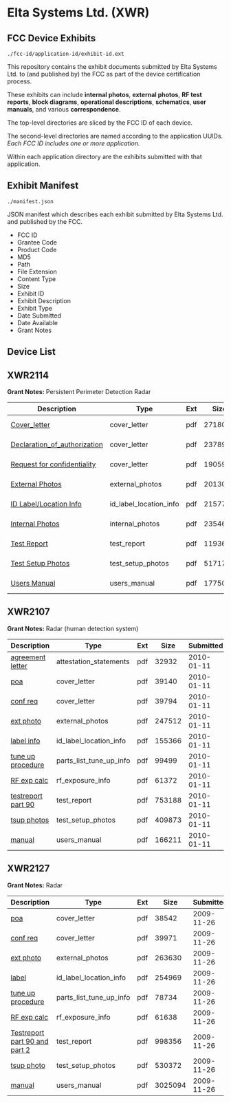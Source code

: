 # Elta Systems Ltd. (XWR)
## FCC Device Exhibits

```
./fcc-id/application-id/exhibit-id.ext
```

This repository contains the exhibit documents submitted by Elta Systems Ltd. to (and published by) the FCC as part of the device certification process.

These exhibits can include **internal photos**, **external photos**, **RF test reports**, **block diagrams**, **operational descriptions**, **schematics**, **user manuals**, and various **correspondence**.

The top-level directories are sliced by the FCC ID of each device.

The second-level directories are named according to the application UUIDs. *Each FCC ID includes one or more application.*

Within each application directory are the exhibits submitted with that application. 

## Exhibit Manifest

```
./manifest.json
```

JSON manifest which describes each exhibit submitted by Elta Systems Ltd. and published by the FCC.

- FCC ID
- Grantee Code
- Product Code
- MD5
- Path
- File Extension
- Content Type
- Size
- Exhibit ID
- Exhibit Description
- Exhibit Type
- Date Submitted
- Date Available
- Grant Notes

## Device List
## XWR2114
**Grant Notes:** Persistent Perimeter Detection Radar

| Description | Type | Ext | Size | Submitted | Available |
| ----------- | ---- | --- | ---- | --------- | --------- |
| [Cover_letter](XWR2114/b79466c102c4ec0a5d2f1250c83516a0/3303551.pdf) | cover_letter | pdf | 27180 | 2017-03-03 | 2017-03-22 |
| [Declaration_of_authorization](XWR2114/b79466c102c4ec0a5d2f1250c83516a0/3303552.pdf) | cover_letter | pdf | 23789 | 2017-03-03 | 2017-03-22 |
| [Request for confidentiality](XWR2114/b79466c102c4ec0a5d2f1250c83516a0/3303553.pdf) | cover_letter | pdf | 19059 | 2017-03-03 | 2017-03-22 |
| [External Photos](XWR2114/b79466c102c4ec0a5d2f1250c83516a0/3303545.pdf) | external_photos | pdf | 201308 | 2017-03-03 | 2017-03-22 |
| [ID Label/Location Info](XWR2114/b79466c102c4ec0a5d2f1250c83516a0/3303547.pdf) | id_label_location_info | pdf | 215770 | 2017-03-03 | 2017-03-22 |
| [Internal Photos](XWR2114/b79466c102c4ec0a5d2f1250c83516a0/3303546.pdf) | internal_photos | pdf | 2354676 | 2017-03-03 | 2017-08-31 |
| [Test Report](XWR2114/b79466c102c4ec0a5d2f1250c83516a0/3303550.pdf) | test_report | pdf | 1193697 | 2017-03-03 | 2017-03-22 |
| [Test Setup Photos](XWR2114/b79466c102c4ec0a5d2f1250c83516a0/3303548.pdf) | test_setup_photos | pdf | 517179 | 2017-03-03 | 2017-03-22 |
| [Users Manual](XWR2114/b79466c102c4ec0a5d2f1250c83516a0/3303549.pdf) | users_manual | pdf | 1775024 | 2017-03-03 | 2017-03-22 |
## XWR2107
**Grant Notes:** Radar (human detection system)

| Description | Type | Ext | Size | Submitted | Available |
| ----------- | ---- | --- | ---- | --------- | --------- |
| [agreement letter](XWR2107/7c20f25ec40aaa61f4dd96619d54f095/1225253.pdf) | attestation_statements | pdf | 32932 | 2010-01-11 | 2010-01-13 |
| [poa](XWR2107/7c20f25ec40aaa61f4dd96619d54f095/1225254.pdf) | cover_letter | pdf | 39140 | 2010-01-11 | 2010-01-13 |
| [conf req](XWR2107/7c20f25ec40aaa61f4dd96619d54f095/1225255.pdf) | cover_letter | pdf | 39794 | 2010-01-11 | 2010-01-13 |
| [ext photo](XWR2107/7c20f25ec40aaa61f4dd96619d54f095/1225256.pdf) | external_photos | pdf | 247512 | 2010-01-11 | 2010-01-13 |
| [label info](XWR2107/7c20f25ec40aaa61f4dd96619d54f095/1225257.pdf) | id_label_location_info | pdf | 155366 | 2010-01-11 | 2010-01-13 |
| [tune up procedure](XWR2107/7c20f25ec40aaa61f4dd96619d54f095/1225259.pdf) | parts_list_tune_up_info | pdf | 99499 | 2010-01-11 | 2010-01-13 |
| [RF exp calc](XWR2107/7c20f25ec40aaa61f4dd96619d54f095/1225258.pdf) | rf_exposure_info | pdf | 61372 | 2010-01-11 | 2010-01-13 |
| [testreport part 90](XWR2107/7c20f25ec40aaa61f4dd96619d54f095/1225260.pdf) | test_report | pdf | 753188 | 2010-01-11 | 2010-01-13 |
| [tsup photos](XWR2107/7c20f25ec40aaa61f4dd96619d54f095/1225261.pdf) | test_setup_photos | pdf | 409873 | 2010-01-11 | 2010-01-13 |
| [manual](XWR2107/7c20f25ec40aaa61f4dd96619d54f095/1225262.pdf) | users_manual | pdf | 166211 | 2010-01-11 | 2010-01-13 |
## XWR2127
**Grant Notes:** Radar

| Description | Type | Ext | Size | Submitted | Available |
| ----------- | ---- | --- | ---- | --------- | --------- |
| [poa](XWR2127/623224968c5ee8b0693fbbb44ed60939/1205537.pdf) | cover_letter | pdf | 38542 | 2009-11-26 | 2009-11-30 |
| [conf req](XWR2127/623224968c5ee8b0693fbbb44ed60939/1205538.pdf) | cover_letter | pdf | 39971 | 2009-11-26 | 2009-11-30 |
| [ext photo](XWR2127/623224968c5ee8b0693fbbb44ed60939/1205539.pdf) | external_photos | pdf | 263630 | 2009-11-26 | 2009-11-30 |
| [label](XWR2127/623224968c5ee8b0693fbbb44ed60939/1205540.pdf) | id_label_location_info | pdf | 254969 | 2009-11-26 | 2009-11-30 |
| [tune up procedure](XWR2127/623224968c5ee8b0693fbbb44ed60939/1205541.pdf) | parts_list_tune_up_info | pdf | 78734 | 2009-11-26 | 2009-11-30 |
| [RF exp calc](XWR2127/623224968c5ee8b0693fbbb44ed60939/1205542.pdf) | rf_exposure_info | pdf | 61638 | 2009-11-26 | 2009-11-30 |
| [Testreport part 90 and part 2](XWR2127/623224968c5ee8b0693fbbb44ed60939/1205543.pdf) | test_report | pdf | 998356 | 2009-11-26 | 2009-11-30 |
| [tsup photo](XWR2127/623224968c5ee8b0693fbbb44ed60939/1205544.pdf) | test_setup_photos | pdf | 530372 | 2009-11-26 | 2009-11-30 |
| [manual](XWR2127/623224968c5ee8b0693fbbb44ed60939/1205545.pdf) | users_manual | pdf | 3025094 | 2009-11-26 | 2009-11-30 |
